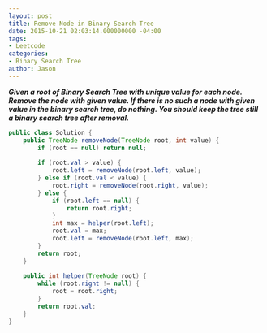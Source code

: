 ```yaml
---
layout: post
title: Remove Node in Binary Search Tree
date: 2015-10-21 02:03:14.000000000 -04:00
tags:
- Leetcode
categories:
- Binary Search Tree
author: Jason
---
```

<p><strong><em>Given a root of Binary Search Tree with unique value for each node.  Remove the node with given value. If there is no such a node with given value in the binary search tree, do nothing. You should keep the tree still a binary search tree after removal.</em></strong></p>


``` java
public class Solution {
    public TreeNode removeNode(TreeNode root, int value) {
        if (root == null) return null;
        
        if (root.val > value) {
            root.left = removeNode(root.left, value);
        } else if (root.val < value) {
            root.right = removeNode(root.right, value);
        } else {
            if (root.left == null) {
                return root.right;
            }
            int max = helper(root.left);
            root.val = max;
            root.left = removeNode(root.left, max);
        }
        return root;
    }
    
    public int helper(TreeNode root) {
        while (root.right != null) {
            root = root.right;
        }
        return root.val;
    }
}
```
